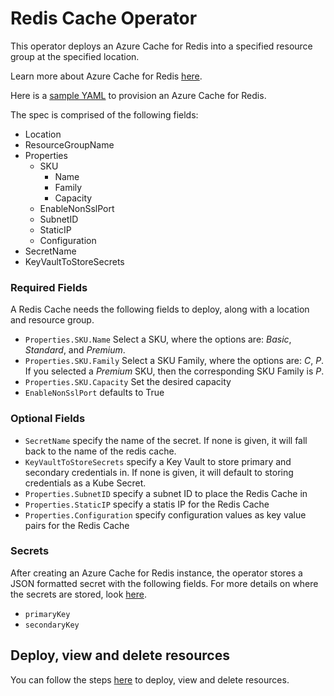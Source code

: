 # Redis Cache Operator

This operator deploys an Azure Cache for Redis into a specified resource group at the specified location.

Learn more about Azure Cache for Redis [here](https://docs.microsoft.com/en-us/azure/azure-cache-for-redis/cache-overview).

Here is a [sample YAML](/config/samples/azure_v1alpha1_rediscache.yaml) to provision an Azure Cache for Redis.

The spec is comprised of the following fields:
- Location
- ResourceGroupName
- Properties
    - SKU
        - Name
        - Family
        - Capacity
    - EnableNonSslPort
    - SubnetID
    - StaticIP
    - Configuration
- SecretName
- KeyVaultToStoreSecrets

### Required Fields

A Redis Cache needs the following fields to deploy, along with a location and resource group.

* `Properties.SKU.Name` Select a SKU, where the options are: _Basic_, _Standard_, and _Premium_.
* `Properties.SKU.Family` Select a SKU Family, where the options are: _C_, _P_. If you selected a _Premium_ SKU, then the corresponding SKU Family is _P_.
* `Properties.SKU.Capacity` Set the desired capacity 
* `EnableNonSslPort` defaults to True

### Optional Fields

* `SecretName` specify the name of the secret. If none is given, it will fall back to the name of the redis cache.
* `KeyVaultToStoreSecrets` specify a Key Vault to store primary and secondary credentials in. If none is given, it will default to storing credentials as a Kube Secret.
* `Properties.SubnetID` specify a subnet ID to place the Redis Cache in
* `Properties.StaticIP` specify a statis IP for the Redis Cache
* `Properties.Configuration` specify configuration values as key value pairs for the Redis Cache

### Secrets

After creating an Azure Cache for Redis instance, the operator stores a JSON formatted secret with the following fields. For more details on where the secrets are stored, look [here](/docs/secrets.md).

* `primaryKey`
* `secondaryKey`

## Deploy, view and delete resources

You can follow the steps [here](/docs/topics/resourceprovision.md) to deploy, view and delete resources.
